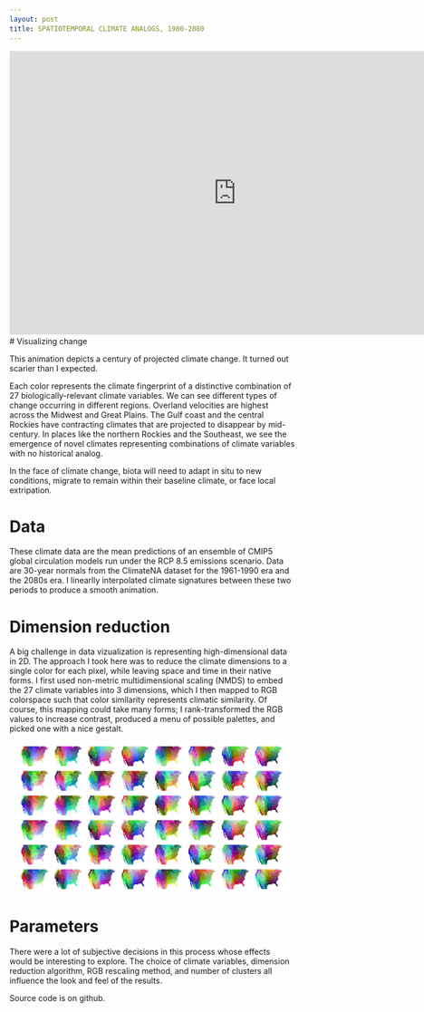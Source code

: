 ```yaml
---
layout: post
title: SPATIOTEMPORAL CLIMATE ANALOGS, 1980-2080
---
```



<iframe src="https://player.vimeo.com/video/156115210?autoplay=1&loop=1&title=0&portrait=0" width="800" height="501" frameborder="0" webkitallowfullscreen mozallowfullscreen allowfullscreen></iframe>

<br>
# Visualizing change

This animation depicts a century of projected climate change. It turned out scarier than I expected. 

Each color represents the climate fingerprint of a distinctive combination of 27 biologically-relevant climate variables. We can see different types of change occurring in different regions. Overland velocities are highest across the Midwest and Great Plains. The Gulf coast and the central Rockies have contracting climates that are projected to disappear by mid-century. In places like the northern Rockies and the Southeast, we see the emergence of novel climates representing combinations of climate variables with no historical analog. 

In the face of climate change, biota will need to adapt in situ to new conditions, migrate to remain within their baseline climate, or face local extripation. 

# Data

These climate data are the mean predictions of an ensemble of CMIP5 global circulation models run under the RCP 8.5 emissions scenario. Data are 30-year normals from the ClimateNA dataset for the 1961-1990 era and the 2080s era. I linearlly interpolated climate signatures between these two periods to produce a smooth animation.

# Dimension reduction

A big challenge in data vizualization is representing high-dimensional data in 2D. The approach I took here was to reduce the climate dimensions to a single color for each pixel, while leaving space and time in their native forms. I first used non-metric multidimensional scaling (NMDS) to embed the 27 climate variables into 3 dimensions, which I then mapped to RGB colorspace such that color similarity represents climatic similarity. Of course, this mapping could take many forms; I rank-transformed the RGB values to increase contrast, produced a menu of possible palettes, and picked one with a nice gestalt.

![palettes](/assets/analogs_palettes.jpg)


# Parameters

There were a lot of subjective decisions in this process whose effects would be interesting to explore. The choice of climate variables, dimension reduction algorithm, RGB rescaling method, and number of clusters all influence the look and feel of the results.

Source code is on github.

